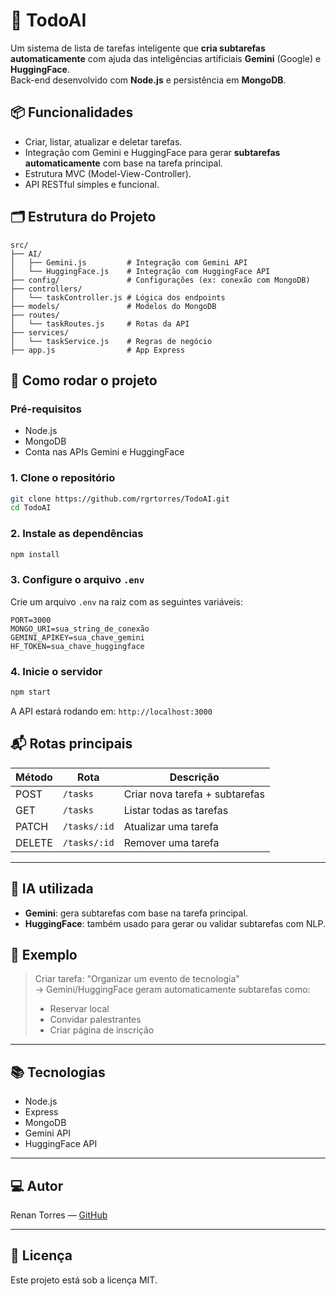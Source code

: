 # 🧠 TodoAI

Um sistema de lista de tarefas inteligente que **cria subtarefas automaticamente** com ajuda das inteligências artificiais **Gemini** (Google) e **HuggingFace**.  
Back-end desenvolvido com **Node.js** e persistência em **MongoDB**.

## 📦 Funcionalidades

- Criar, listar, atualizar e deletar tarefas.
- Integração com Gemini e HuggingFace para gerar **subtarefas automaticamente** com base na tarefa principal.
- Estrutura MVC (Model-View-Controller).
- API RESTful simples e funcional.

## 🗂 Estrutura do Projeto

```
src/
├── AI/
│   ├── Gemini.js         # Integração com Gemini API
│   └── HuggingFace.js    # Integração com HuggingFace API
├── config/               # Configurações (ex: conexão com MongoDB)
├── controllers/
│   └── taskController.js # Lógica dos endpoints
├── models/               # Modelos do MongoDB
├── routes/
│   └── taskRoutes.js     # Rotas da API
├── services/
│   └── taskService.js    # Regras de negócio
├── app.js                # App Express
```

## 🚀 Como rodar o projeto

### Pré-requisitos

- Node.js
- MongoDB
- Conta nas APIs Gemini e HuggingFace

### 1. Clone o repositório

```bash
git clone https://github.com/rgrtorres/TodoAI.git
cd TodoAI
```

### 2. Instale as dependências

```bash
npm install
```

### 3. Configure o arquivo `.env`

Crie um arquivo `.env` na raiz com as seguintes variáveis:

```
PORT=3000
MONGO_URI=sua_string_de_conexão
GEMINI_APIKEY=sua_chave_gemini
HF_TOKEN=sua_chave_huggingface
```

### 4. Inicie o servidor

```bash
npm start
```

A API estará rodando em: `http://localhost:3000`

## 📬 Rotas principais

| Método | Rota           | Descrição                        |
|--------|----------------|----------------------------------|
| POST   | `/tasks`       | Criar nova tarefa + subtarefas   |
| GET    | `/tasks`       | Listar todas as tarefas          |
| PATCH  | `/tasks/:id`   | Atualizar uma tarefa             |
| DELETE | `/tasks/:id`   | Remover uma tarefa               |

---

## 🤖 IA utilizada

- **Gemini**: gera subtarefas com base na tarefa principal.
- **HuggingFace**: também usado para gerar ou validar subtarefas com NLP.

## 🧠 Exemplo

> Criar tarefa: "Organizar um evento de tecnologia"  
> → Gemini/HuggingFace geram automaticamente subtarefas como:  
> - Reservar local  
> - Convidar palestrantes  
> - Criar página de inscrição

---

## 📚 Tecnologias

- Node.js
- Express
- MongoDB
- Gemini API
- HuggingFace API

---

## 💻 Autor

Renan Torres — [GitHub](https://github.com/rgrtorres)

---

## 📄 Licença

Este projeto está sob a licença MIT.
